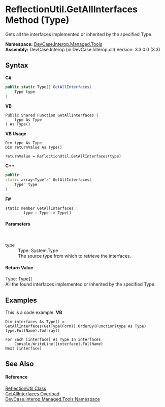 # ReflectionUtil.GetAllInterfaces Method (Type)
 

Gets all the interfaces implemented or inherited by the specified Type.

**Namespace:**&nbsp;<a href="N_DevCase_Interop_Managed_Tools">DevCase.Interop.Managed.Tools</a><br />**Assembly:**&nbsp;DevCase.Interop (in DevCase.Interop.dll) Version: 3.3.0.0 (3.3)

## Syntax

**C#**<br />
``` C#
public static Type[] GetAllInterfaces(
	Type type
)
```

**VB**<br />
``` VB
Public Shared Function GetAllInterfaces ( 
	type As Type
) As Type()
```

**VB Usage**<br />
``` VB Usage
Dim type As Type
Dim returnValue As Type()

returnValue = ReflectionUtil.GetAllInterfaces(type)
```

**C++**<br />
``` C++
public:
static array<Type^>^ GetAllInterfaces(
	Type^ type
)
```

**F#**<br />
``` F#
static member GetAllInterfaces : 
        type : Type -> Type[] 

```


#### Parameters
&nbsp;<dl><dt>type</dt><dd>Type: System.Type<br />The source type from which to retrieve the interfaces.</dd></dl>

#### Return Value
Type: Type[]<br />All the found interfaces implemented or inherited by the specified Type.

## Examples
This is a code example. 
**VB**<br />
``` VB
Dim interfaces As Type() = GetAllInterfaces(GetType(Form)).OrderBy(Function(type As Type) type.FullName).ToArray()

For Each [interface] As Type In interfaces
    Console.WriteLine([interface].FullName)
Next [interface]
```


## See Also


#### Reference
<a href="T_DevCase_Interop_Managed_Tools_ReflectionUtil">ReflectionUtil Class</a><br /><a href="Overload_DevCase_Interop_Managed_Tools_ReflectionUtil_GetAllInterfaces">GetAllInterfaces Overload</a><br /><a href="N_DevCase_Interop_Managed_Tools">DevCase.Interop.Managed.Tools Namespace</a><br />